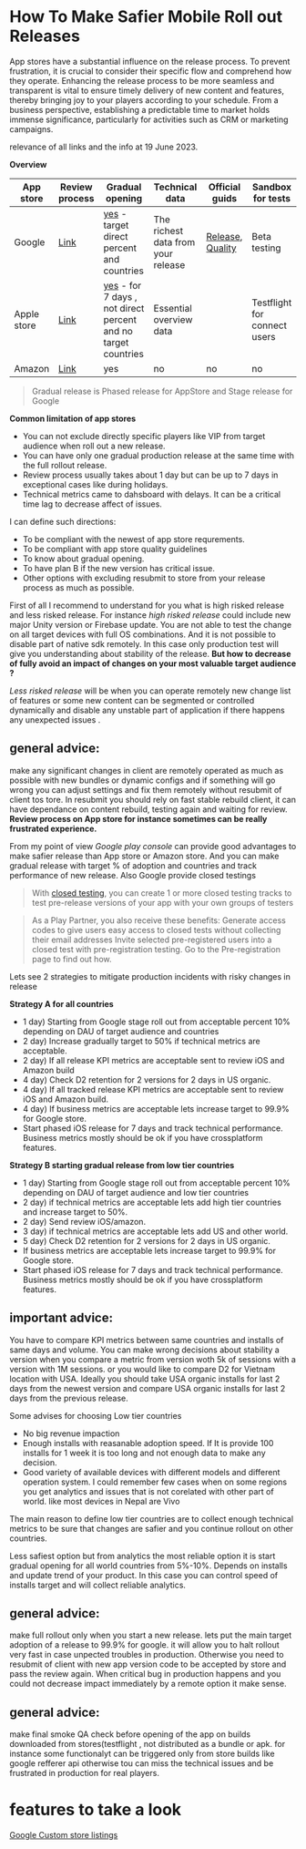 # How To Make Safier Mobile Roll out Releases

App stores have a substantial influence on the release process. To prevent frustration, it is crucial to consider their specific flow and comprehend how they operate. 
Enhancing the release process to be more seamless and transparent is vital to ensure timely delivery of new content and features, 
thereby bringing joy to your players according to your schedule. 
From a business perspective, establishing a predictable time to market holds immense significance, particularly for activities such as CRM or marketing campaigns.

relevance of all links and the info at 19 June 2023.

**Overview**

| App store   | Review process                                                                     | Gradual opening                                                                                                                                                          | Technical data                     | Official guids                                                                                                                   | Sandbox for tests            |
|-------------|------------------------------------------------------------------------------------|--------------------------------------------------------------------------------------------------------------------------------------------------------------------------|------------------------------------|----------------------------------------------------------------------------------------------------------------------------------|------------------------------|
| Google      | [Link](https://developers.google.com/workspace/marketplace/about-app-review)       | [yes](https://support.google.com/googleplay/android-developer/answer/6346149?visit_id=638228478821573509-2375162816&rd=1#zippy=) - target direct percent and countries   | The richest data from your release | [Release](https://play.google.com/console/about/guides/releasewithconfidence/), [Quality](https://developer.android.com/quality) | Beta testing                 |
| Apple store | [Link](https://developer.apple.com/app-store/review/)                              | [yes](https://developer.apple.com/help/app-store-connect/update-your-app/release-a-version-update-in-phases)  - for 7 days , not direct percent  and no target countries | Essential overview data            |                                                                                                                                  | Testflight for connect users |
| Amazon      | [Link](https://developer.amazon.com/docs/app-submission/update-published-app.html) | yes                                                                                                                                                                      | no                                 | no                                                                                                                               | no                           |

>Gradual release is Phased release for AppStore and Stage release for Google

**Common limitation of app stores**
- You can not exclude directly specific players like VIP from target audience when roll out a new release.
- You can have only one gradual production release at the same time with the full rollout release.
- Review process usually takes about 1 day but can be up to 7 days in exceptional cases like during holidays.
- Technical metrics came to dahsboard with delays. It can be a critical time lag to decrease affect of issues.

I can define such directions:
- To be compliant with the newest of app store requrements.
- To be compliant with app store quality guidelines
- To know about gradual opening.
- To have plan B if the new version has critical issue.
- Other options with excluding resubmit to store from your release process as much as possible.

First of all I recommend to  understand for you what is high risked release and less risked release.
For instance *high risked release* could include new major Unity version or Firebase update. 
You are not able to test the change on all target devices with full OS combinations. And it is not possible to disable part of native sdk remotely. 
In this case only production test will give you understanding about stability of the release.
**But how to decrease of fully avoid an impact of changes on your most valuable target audience ?** 

*Less risked release* will be when you can operate remotely new change list of features or some new content can be segmented or controlled dynamically and disable any unstable part of application if there happens any unexpected issues .

## general advice:
make any significant changes in client are remotely operated as much as possible with new bundles or dynamic configs and if something will go wrong
you can adjust settings and fix them remotely without resubmit of client tos tore. In resubmit you should rely on fast stable rebuild client, it can have dependance on content rebuild,
testing again and waiting for review. **Review process on App store for instance sometimes can be really frustrated experience.**


From my point of view *Google play console* can provide good advantages to make safier release than App store or Amazon store.
And you can make gradual release with target % of adoption and countries and track performance of new release. 
Also Google provide closed testings
>
>With [closed testing](https://play.google.com/console/about/closed-testing/), you can create 1 or more closed testing tracks to test pre-release versions of your app with your own groups of testers

>As a Play Partner, you also receive these benefits:
>Generate access codes to give users easy access to closed tests without collecting their email addresses
>Invite selected pre-registered users into a closed test with pre-registration testing. Go to the Pre-registration page to find out how.

Lets see 2 strategies to mitigate production incidents with risky changes in release

**Strategy A for all countries**
- 1 day) Starting from Google stage roll out from acceptable percent 10% depending on DAU of target audience and countries
- 2 day) Increase gradually target to 50% if technical metrics are acceptable.
- 2 day) If all release KPI metrics are acceptable sent to review iOS and Amazon build
- 4 day) Check D2 retention for 2 versions for 2 days in US organic. 
- 4 day) If all tracked release KPI metrics are acceptable sent to review iOS and Amazon build.
- 4 day) If business metrics are acceptable lets increase target to 99.9% for Google store.
- Start phased iOS release for 7 days and track technical performance. Business metrics mostly should be ok if you have crossplatform features.

**Strategy B starting gradual release from low tier countries**
- 1 day) Starting from Google stage roll out from acceptable percent 10% depending on DAU of target audience and low tier countries
- 2 day) if technical metrics are acceptable lets add high tier countries and increase target to 50%.
- 2 day) Send review iOS/amazon.
- 3 day) if technical metrics are acceptable lets add US and other world.
- 5 day) Check D2 retention for 2 versions for 2 days in US organic. 
- If business metrics are acceptable lets increase target to 99.9% for Google store.
- Start phased iOS release for 7 days and track technical performance. Business metrics mostly should be ok if you have crossplatform features. 

## important advice:
You have to compare KPI metrics between same countries and installs of same days and volume. 
You can make wrong decisions about stability a version when you compare 
a metric from version woth 5k of sessions with a version with 1M sessions. or you would like to compare D2 for Vietnam location with USA.
Ideally you should take USA organic installs for last 2 days from the newest version and compare USA organic installs for last 2 days from the previous release.


Some advises for choosing Low tier countries 
- No big revenue impaction
- Enough installs with reasanable adoption speed. If It is provide 100 installs for 1 week it is too long and not enough data to make any decision.
- Good variety of available devices with different models and different operation system. I could remember few cases when on some regions you get analytics and issues that is not corelated with other part of world. like most devices in Nepal are Vivo

The main reason to define low tier countries are to collect enough technical metrics to be sure that changes are safier and you continue 
rollout on other countries.

Less safiest option but from analytics the most reliable option it is start gradual opening for all world countries from 5%-10%. Depends on installs and update trend of your product.
In this case you can control speed of installs target and will collect reliable analytics.

## general advice:
make full rollout only when you start a new release. lets put the main target adoption of a release to 99.9% for google. it will allow you to halt rollout
very fast in case unpected troubles in production. 
Otherwise you need to resubmit of client with new app version code to be accepted by store and pass the review again. When critical bug in production happens
and you could not decrease impact immediately by a remote option it make sense.

## general advice:
make final smoke QA check before opening of the app on builds downloaded from stores(testflight , not distributed as a bundle or apk. for instance some functionalyt can be triggered only from store builds
like google refferer api otherwise tou can miss the technical issues and be frustrated in production for real players. 

# features to take a look
[Google Custom store listings](https://support.google.com/googleplay/android-developer/answer/9867158?visit_id=638228524369380759-314294836&rd=1)